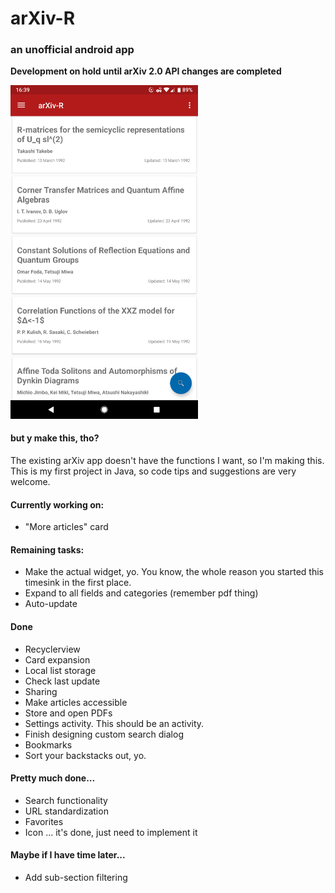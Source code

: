 # arXiv-R
### an unofficial android app

**Development on hold until arXiv 2.0 API changes are completed**

<img src="Screenshot.png" width=300px>


#### but y make this, tho?
The existing arXiv app doesn't have the functions I want, so I'm making this.
This is my first project in Java, so code tips and suggestions are very welcome.

#### Currently working on:
- "More articles" card

#### Remaining tasks:
- Make the actual widget, yo. You know, the whole reason you started this timesink in the first place.
- Expand to all fields and categories (remember pdf thing)
- Auto-update

#### Done
- Recyclerview
- Card expansion
- Local list storage
- Check last update
- Sharing
- Make articles accessible
- Store and open PDFs
- Settings activity. This should be an activity.
- Finish designing custom search dialog
- Bookmarks
- Sort your backstacks out, yo.

#### Pretty much done...
- Search functionality
- URL standardization
- Favorites
- Icon ... it's done, just need to implement it

#### Maybe if I have time later...
- Add sub-section filtering
